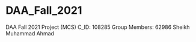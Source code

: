 # DAA_Fall_2021
DAA Fall 2021 Project (MCS) C_ID: 108285
Group Members:
62986 Sheikh Muhammad Ahmad

